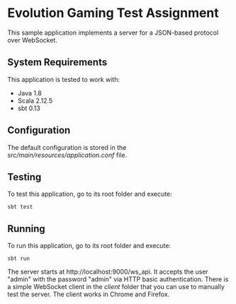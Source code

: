 # Evolution Gaming Test Assignment

This sample application implements a server for a JSON-based protocol over WebSocket.

## System Requirements

This application is tested to work with:

* Java 1.8
* Scala 2.12.5
* sbt 0.13

## Configuration

The default configuration is stored in the *src/main/resources/application.conf* file.

## Testing

To test this application, go to its root folder and execute:

    sbt test

## Running

To run this application, go to its root folder and execute:

    sbt run

The server starts at http://localhost:9000/ws_api. It accepts the user "admin" with the password "admin" via HTTP basic authentication. There is a simple WebSocket client in the *client* folder that you can use to manually test the server. The client works in Chrome and Firefox.
